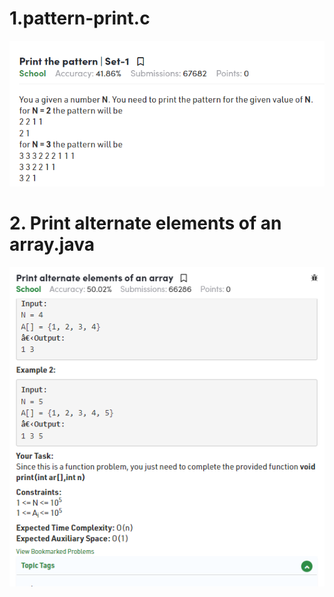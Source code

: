 # 1.pattern-print.c

<img src="https://github.com/mayurrkukreja/Problem-Solving/blob/main/assets/images/0-school-1.PNG?raw=true">

# 2. Print alternate elements of an array.java

<img src="https://github.com/mayurrkukreja/Problem-Solving/blob/main/assets/images/0-school-2.PNG?raw=true">
